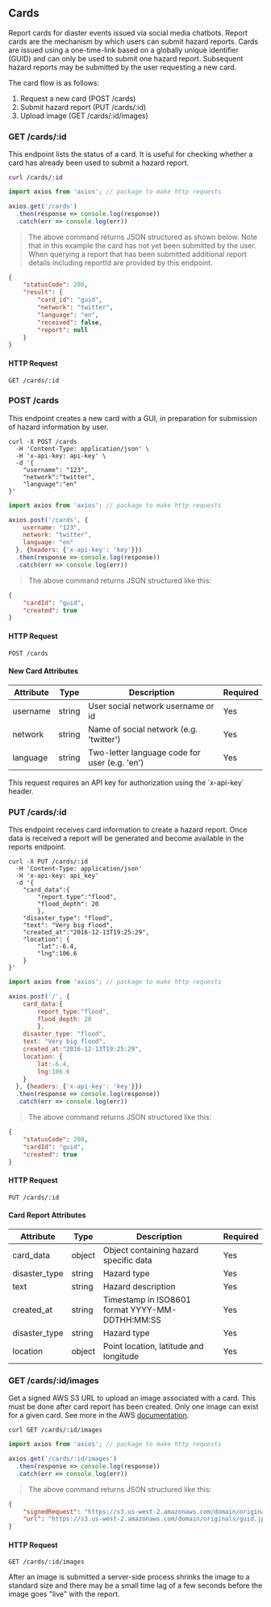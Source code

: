 ## Cards

Report cards for diaster events issued via social media chatbots. Report cards are the mechanism by which users can submit hazard reports. Cards are issued using a one-time-link based on a globally unique identifier (GUID) and can only be used to submit one hazard report. Subsequent hazard reports may be submitted by the user requesting a new card.

The card flow is as follows:

1. Request a new card (POST /cards)
2. Submit hazard report (PUT /cards/:id)
3. Upload image (GET /cards/:id/images)


### GET /cards/:id

This endpoint lists the status of a card. It is useful for checking whether a card has already been used to submit a hazard report.

```shell
curl /cards/:id
```

```javascript
import axios from 'axios'; // package to make http requests

axios.get('/cards')
  .then(response => console.log(response))
  .catch(err => console.log(err))
```

> The above command returns JSON structured as shown below. Note that in this example the card has not yet been submitted by the user. When querying a report that has been submitted additional report details including reportId are provided by this endpoint.

```json
{
    "statusCode": 200,
    "result": {
        "card_id": "guid",
        "network": "twitter",
        "language": "en",
        "received": false,
        "report": null
    }
}
```

#### HTTP Request

`GET /cards/:id`

### POST /cards

This endpoint creates a new card with a GUI, in preparation for submission of hazard information by user.

```shell
curl -X POST /cards
  -H 'Content-Type: application/json' \
  -H 'x-api-key: api-key' \
  -d '{
    "username": "123",
    "network":"twitter",
    "language":"en"
}' 
```

```javascript
import axios from 'axios'; // package to make http requests

axios.post('/cards', {
    username: "123",
    network: "twitter",
    language: "en"
  }, {headers: {'x-api-key': 'key'}})
  .then(response => console.log(response))
  .catch(err => console.log(err))
```

> The above command returns JSON structured like this:

```json
{
    "cardId": "guid",
    "created": true
}
```

#### HTTP Request
`POST /cards`

#### New Card Attributes
Attribute | Type | Description | Required |
--------- | ---- | ----------- | -------- |
username | string | User social network username or id | Yes 
network | string | Name of social network (e.g. 'twitter') | Yes 
language | string | Two-letter language code for user (e.g. 'en') | Yes 

<aside class="success">
This request requires an API key for authorization using the `x-api-key` header.
</aside>

### PUT /cards/:id

This endpoint receives card information to create a hazard report. Once data is received a report will be generated and become available in the reports endpoint.

```shell
curl -X PUT /cards/:id
  -H 'Content-Type: application/json'
  -H 'x-api-key: api_key' 
  -d '{
    "card_data":{
    	"report_type":"flood",
    	"flood_depth": 20
    	},
    "disaster_type": "flood",
    "text": "Very big flood",
    "created_at":"2016-12-13T19:25:29",
    "location": {
        "lat":-6.4,
        "lng":106.6
    }
}' 
```

```javascript
import axios from 'axios'; // package to make http requests

axios.post('/', {
    card_data:{
    	report_type:"flood",
    	flood_depth: 20
    	},
    disaster_type: "flood",
    text: "Very big flood",
    created_at:"2016-12-13T19:25:29",
    location: {
        lat:-6.4,
        lng:106.6
    }
  }, {headers: {'x-api-key': 'key'}})
  .then(response => console.log(response))
  .catch(err => console.log(err))
```

> The above command returns JSON structured like this:

```json
{
    "statusCode": 200,
    "cardId": "guid",
    "created": true
}
```

#### HTTP Request
`PUT /cards/:id`

#### Card Report Attributes
Attribute | Type | Description | Required |
--------- | ---- | ----------- | -------- |
card_data | object | Object containing hazard specific data | Yes 
disaster_type | string | Hazard type | Yes 
text | string | Hazard description | Yes 
created_at | string | Timestamp in ISO8601 format YYYY-MM-DDTHH:MM:SS | Yes 
disaster_type | string | Hazard type | Yes 
location | object | Point location, latitude and longitude | Yes


### GET /cards/:id/images

Get a signed AWS S3 URL to upload an image associated with a card. This must be done after card report has been created. Only one image can exist for a given card. See more in the AWS [documentation](https://docs.aws.amazon.com/AWSJavaScriptSDK/latest/AWS/S3.html#getSignedUrl-property).

```shell
curl GET /cards/:id/images
```

```javascript
import axios from 'axios'; // package to make http requests

axios.get('/cards/:id/images')
  .then(response => console.log(response))
  .catch(err => console.log(err))
```

> The above command returns JSON structured like this:

```json
{
    "signedRequest": "https://s3.us-west-2.amazonaws.com/domain/originals/guid.jpeg?aws-signature",
    "url": "https://s3.us-west-2.amazonaws.com/domain/originals/guid.jpeg"
}
```

#### HTTP Request
`GET /cards/:id/images`

<aside class="notice">
After an image is submitted a server-side process shrinks the image to a standard size and there may be a small time lag of a few seconds before the image goes "live" with the report.
</aside>